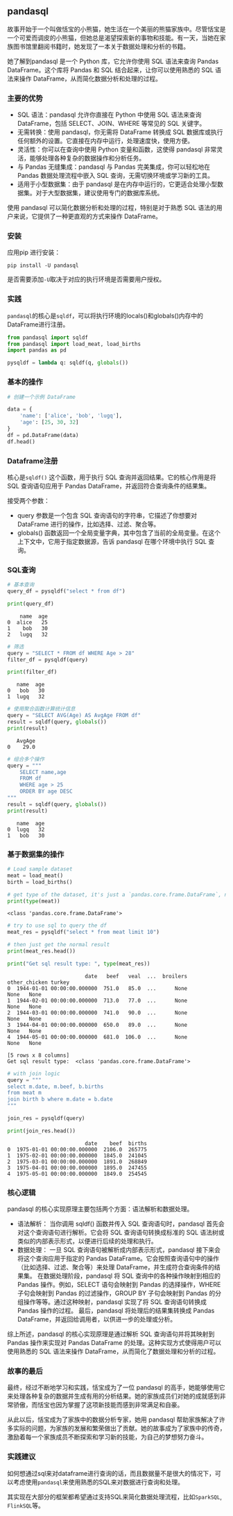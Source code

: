 ## pandasql

故事开始于一个叫做恬宝的小熊猫，她生活在一个美丽的熊猫家族中。尽管恬宝是一个可爱而调皮的小熊猫，但她总是渴望探索新的事物和技能。有一天，当她在家族图书馆里翻阅书籍时，她发现了一本关于数据处理和分析的书籍。

她了解到pandasql 是一个 Python 库，它允许你使用 SQL 语法来查询 Pandas DataFrame。这个库将 Pandas 和 SQL 结合起来，让你可以使用熟悉的 SQL 语法来操作 DataFrame，从而简化数据分析和处理的过程。

### 主要的优势
- SQL 语法：pandasql 允许你直接在 Python 中使用 SQL 语法来查询 DataFrame，包括 SELECT、JOIN、WHERE 等常见的 SQL 关键字。
- 无需转换：使用 pandasql，你无需将 DataFrame 转换成 SQL 数据库或执行任何额外的设置。它直接在内存中运行，处理速度快，使用方便。
- 灵活性：你可以在查询中使用 Python 变量和函数，这使得 pandasql 非常灵活，能够处理各种复杂的数据操作和分析任务。
- 与 Pandas 无缝集成：pandasql 与 Pandas 完美集成，你可以轻松地在 Pandas 数据处理流程中嵌入 SQL 查询，无需切换环境或学习新的工具。
- 适用于小型数据集：由于 pandasql 是在内存中运行的，它更适合处理小型数据集。对于大型数据集，建议使用专门的数据库系统。

使用 pandasql 可以简化数据分析和处理的过程，特别是对于熟悉 SQL 语法的用户来说，它提供了一种更直观的方式来操作 DataFrame。


### 安装

应用pip 进行安装：
```shell
pip install -U pandasql
```

是否需要添加`-U`取决于对应的执行环境是否需要用户授权。

### 实践

`pandasql`的核心是`sqldf`，可以将执行环境的locals()和globals()内存中的DataFrame进行注册。


```python
from pandasql import sqldf
from pandasql import load_meat, load_births
import pandas as pd

pysqldf = lambda q: sqldf(q, globals())
```

### 基本的操作


```python
# 创建一个示例 DataFrame

data = {
    'name': ['alice', 'bob', 'lugq'],
    'age': [25, 30, 32]
}
df = pd.DataFrame(data)
df.head()
```


### Dataframe注册

核心是`sqldf()` 这个函数，用于执行 SQL 查询并返回结果。它的核心作用是将 SQL 查询语句应用于 Pandas DataFrame，并返回符合查询条件的结果集。

接受两个参数：
- query 参数是一个包含 SQL 查询语句的字符串，它描述了你想要对 DataFrame 进行的操作，比如选择、过滤、聚合等。
- globals() 函数返回一个全局变量字典，其中包含了当前的全局变量。在这个上下文中，它用于指定数据源，告诉 pandasql 在哪个环境中执行 SQL 查询。

### SQL查询


```python
# 基本查询
query_df = pysqldf("select * from df")

print(query_df)
```

        name  age
    0  alice   25
    1    bob   30
    2   lugq   32



```python
# 筛选
query = "SELECT * FROM df WHERE Age > 28"
filter_df = pysqldf(query)

print(filter_df)
```

       name  age
    0   bob   30
    1  lugq   32



```python
# 使用聚合函数计算统计信息
query = "SELECT AVG(Age) AS AvgAge FROM df"
result = sqldf(query, globals())
print(result)
```

       AvgAge
    0    29.0



```python
# 组合多个操作
query = """
    SELECT name,age
    FROM df
    WHERE age > 25
    ORDER BY age DESC
"""
result = sqldf(query, globals())
print(result)
```

       name  age
    0  lugq   32
    1   bob   30


### 基于数据集的操作


```python
# Load sample dataset
meat = load_meat()
birth = load_births()

# get type of the dataset, it's just a `pandas.core.frame.DataFrame`, normal DF
print(type(meat))
```

    <class 'pandas.core.frame.DataFrame'>



```python
# try to use sql to query the df
meat_res = pysqldf("select * from meat limit 10")

# then just get the normal result
print(meat_res.head())

print("Get sql result type: ", type(meat_res))
```

                             date   beef   veal  ...  broilers  other_chicken turkey
    0  1944-01-01 00:00:00.000000  751.0   85.0  ...      None           None   None
    1  1944-02-01 00:00:00.000000  713.0   77.0  ...      None           None   None
    2  1944-03-01 00:00:00.000000  741.0   90.0  ...      None           None   None
    3  1944-04-01 00:00:00.000000  650.0   89.0  ...      None           None   None
    4  1944-05-01 00:00:00.000000  681.0  106.0  ...      None           None   None
    
    [5 rows x 8 columns]
    Get sql result type:  <class 'pandas.core.frame.DataFrame'>



```python
# with join logic
query = """
select m.date, m.beef, b.births
from meat m
join birth b where m.date = b.date
"""

join_res = pysqldf(query)

print(join_res.head())
```

                             date    beef  births
    0  1975-01-01 00:00:00.000000  2106.0  265775
    1  1975-02-01 00:00:00.000000  1845.0  241045
    2  1975-03-01 00:00:00.000000  1891.0  268849
    3  1975-04-01 00:00:00.000000  1895.0  247455
    4  1975-05-01 00:00:00.000000  1849.0  254545


### 核心逻辑
pandasql 的核心实现原理主要包括两个方面：语法解析和数据处理。

- 语法解析：
当你调用 sqldf() 函数并传入 SQL 查询语句时，pandasql 首先会对这个查询语句进行解析。它会将 SQL 查询语句转换成标准的 SQL 语法树或类似的内部表示形式，以便进行后续的处理和执行。
- 数据处理：
一旦 SQL 查询语句被解析成内部表示形式，pandasql 接下来会将这个查询应用于指定的 Pandas DataFrame。它会按照查询语句中的操作（比如选择、过滤、聚合等）来处理 DataFrame，并生成符合查询条件的结果集。
在数据处理阶段，pandasql 将 SQL 查询中的各种操作映射到相应的 Pandas 操作。例如，SELECT 语句会映射到 Pandas 的选择操作，WHERE 子句会映射到 Pandas 的过滤操作，GROUP BY 子句会映射到 Pandas 的分组操作等等。通过这种映射，pandasql 实现了将 SQL 查询语句转换成 Pandas 操作的过程。
最后，pandasql 将处理后的结果集转换成 Pandas DataFrame，并返回给调用者，以供进一步的处理或分析。

综上所述，pandasql 的核心实现原理是通过解析 SQL 查询语句并将其映射到 Pandas 操作来实现对 Pandas DataFrame 的处理。这种实现方式使得用户可以使用熟悉的 SQL 语法来操作 DataFrame，从而简化了数据处理和分析的过程。

### 故事的最后

最终，经过不断地学习和实践，恬宝成为了一位 pandasql 的高手，她能够使用它来处理各种复杂的数据并生成有用的分析结果。她的家族成员们对她的成就感到非常骄傲，而恬宝也因为掌握了这项新技能而感到非常满足和自豪。

从此以后，恬宝成为了家族中的数据分析专家，她用 pandasql 帮助家族解决了许多实际的问题，为家族的发展和繁荣做出了贡献。她的故事成为了家族中的传奇，激励着每一个家族成员不断探索和学习新的技能，为自己的梦想努力奋斗。


### 实践建议

如何想通过sql来对dataframe进行查询的话，而且数据量不是很大的情况下，可以考虑使用`pandasql`来使用熟悉的SQL来对数据进行查询和处理。

其实现在大部分的框架都希望通过支持SQL来简化数据处理流程，比如`SparkSQL`, `FlinkSQL`等。

